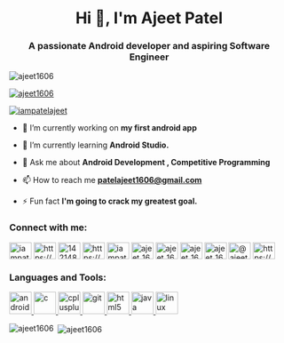 <h1 align="center">Hi 👋, I'm Ajeet Patel</h1>
<h3 align="center">A passionate Android developer and aspiring Software Engineer</h3>

<p align="left"> <img src="https://komarev.com/ghpvc/?username=ajeet1606&label=Profile%20views&color=0e75b6&style=flat" alt="ajeet1606" /> </p>

<p align="left"> <a href="https://github.com/ajeet1606/github-profile-trophy"><img src="https://github-profile-trophy.vercel.app/?username=ajeet1606" alt="ajeet1606" /></a> </p>

<p align="left"> <a href="https://twitter.com/iampatelajeet" target="blank"><img src="https://img.shields.io/twitter/follow/iampatelajeet?logo=twitter&style=for-the-badge" alt="iampatelajeet" /></a> </p>

- 🔭 I’m currently working on **my first android app**

- 🌱 I’m currently learning **Android Studio.**

- 💬 Ask me about **Android Development , Competitive Programming**

- 📫 How to reach me **patelajeet1606@gmail.com**

- ⚡ Fun fact **I'm going to crack my greatest goal.**

<h3 align="left">Connect with me:</h3>
<p align="left">
<a href="https://twitter.com/iampatelajeet" target="blank"><img align="center" src="https://cdn.jsdelivr.net/npm/simple-icons@3.0.1/icons/twitter.svg" alt="iampatelajeet" height="30" width="40" /></a>
<a href="https://linkedin.com/in/ajeet-patel/" target="blank"><img align="center" src="https://cdn.jsdelivr.net/npm/simple-icons@3.0.1/icons/linkedin.svg" alt="https://www.linkedin.com/in/ajeet-patel/" height="30" width="40" /></a>
<a href="https://stackoverflow.com/users/14214859/ajeet_1606" target="blank"><img align="center" src="https://cdn.jsdelivr.net/npm/simple-icons@3.0.1/icons/stackoverflow.svg" alt="14214859/ajeet_1606" height="30" width="40" /></a>
<a href="https://fb.com/patelajeet.ajeet/" target="blank"><img align="center" src="https://cdn.jsdelivr.net/npm/simple-icons@3.0.1/icons/facebook.svg" alt="https://www.facebook.com/patelajeet.ajeet/" height="30" width="40" /></a>
<a href="https://instagram.com/iampatelajeet" target="blank"><img align="center" src="https://cdn.jsdelivr.net/npm/simple-icons@3.0.1/icons/instagram.svg" alt="iampatelajeet" height="30" width="40" /></a>
<a href="https://www.codechef.com/users/ajeet_1606" target="blank"><img align="center" src="https://cdn.jsdelivr.net/npm/simple-icons@3.1.0/icons/codechef.svg" alt="ajeet_1606" height="30" width="40" /></a>
<a href="https://www.hackerrank.com/ajeet_1606" target="blank"><img align="center" src="https://cdn.jsdelivr.net/npm/simple-icons@3.0.1/icons/hackerrank.svg" alt="ajeet_1606" height="30" width="40" /></a>
<a href="https://codeforces.com/profile/ajeet_1606" target="blank"><img align="center" src="https://cdn.jsdelivr.net/npm/simple-icons@3.0.1/icons/codeforces.svg" alt="ajeet_1606" height="30" width="40" /></a>
<a href="https://www.leetcode.com/ajeet_1606" target="blank"><img align="center" src="https://cdn.jsdelivr.net/npm/simple-icons@3.0.1/icons/leetcode.svg" alt="ajeet_1606" height="30" width="40" /></a>
<a href="https://www.hackerearth.com/@ajeet_1606" target="blank"><img align="center" src="https://cdn.jsdelivr.net/npm/simple-icons@3.0.1/icons/hackerearth.svg" alt="@ajeet_1606" height="30" width="40" /></a>
<a href="https://auth.geeksforgeeks.org/user/https://auth.geeksforgeeks.org/user/patelajeet/profile" target="blank"><img align="center" src="https://cdn.jsdelivr.net/npm/simple-icons@3.0.1/icons/geeksforgeeks.svg" alt="https://auth.geeksforgeeks.org/user/patelajeet/profile" height="30" width="40" /></a>
</p>

<h3 align="left">Languages and Tools:</h3>
<p align="left"> <a href="https://developer.android.com" target="_blank"> <img src="https://devicons.github.io/devicon/devicon.git/icons/android/android-original-wordmark.svg" alt="android" width="40" height="40"/> </a> <a href="https://www.cprogramming.com/" target="_blank"> <img src="https://devicons.github.io/devicon/devicon.git/icons/c/c-original.svg" alt="c" width="40" height="40"/> </a> <a href="https://www.w3schools.com/cpp/" target="_blank"> <img src="https://devicons.github.io/devicon/devicon.git/icons/cplusplus/cplusplus-original.svg" alt="cplusplus" width="40" height="40"/> </a> <a href="https://git-scm.com/" target="_blank"> <img src="https://www.vectorlogo.zone/logos/git-scm/git-scm-icon.svg" alt="git" width="40" height="40"/> </a> <a href="https://www.w3.org/html/" target="_blank"> <img src="https://devicons.github.io/devicon/devicon.git/icons/html5/html5-original-wordmark.svg" alt="html5" width="40" height="40"/> </a> <a href="https://www.java.com" target="_blank"> <img src="https://devicons.github.io/devicon/devicon.git/icons/java/java-original-wordmark.svg" alt="java" width="40" height="40"/> </a> <a href="https://www.linux.org/" target="_blank"> <img src="https://devicons.github.io/devicon/devicon.git/icons/linux/linux-original.svg" alt="linux" width="40" height="40"/> </a> </p>

<p><img align="left" src="https://github-readme-stats.vercel.app/api/top-langs?username=ajeet1606&show_icons=true&locale=en&layout=compact" alt="ajeet1606" /></p>

<p>&nbsp;<img align="center" src="https://github-readme-stats.vercel.app/api?username=ajeet1606&show_icons=true&locale=en" alt="ajeet1606" /></p>
